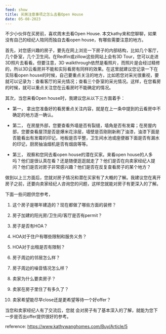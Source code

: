 ```yaml
---
feed: show
title: 买房注意事项之怎么去看Open House
date: 05-08-2023
---
```


不少小伙伴在买房前，喜欢周末去看Open House. 本文kathy来和您聊聊，如果没有自己的经纪人陪同而独自去看open house，有哪些需要注意的地方。

首先，对您感兴趣的房子，要先在网上浏览一下房子的内部结构，比如几个客厅，几个卧室，几个卫生间。在Redfin或zillow这些网站上会有3D Tour，您可以走进3D照片去看看。但要注意，3D walkthrough依然是看照片，而照片是会经过精修的，所以3D云看房并不能和实际看房有同样的效果。在这里就建议您记录一下在实际看open house的时候，自己要重点关注的地方，比如若您对采光很重视，要就可以记录为：查看客厅的采光情况；查看三个卧室的采光情况。这样，在您看房的时候，就可以重点关注您在云看房时不能确定的情况。

其次，当您来看Open house时，我建议您从以下三方面着手：

* 第一， 拿出您准备好的看房重点关注内容，就是在上一条中提到的云看房中不确定的地方逐一确认。

* 第二， 在房屋外部，您要查看外墙是否有裂缝，墙角是否有发霉；在房屋内部，您要查看屋顶是否是爆米花涂层，墙壁是否刚刚新刷了油漆，油漆下面是否能看出有发霉的印记，地板是否平整，卫生间水池或座便器下面是否有漏水的印记，厨房抽油烟机是否有烟囱等等。

* 第三， 观察和您同去看open house的潜在买家。来看open house的人多吗？他们是很认真在看？还是随便逛逛就走了？他们是否在向卖家经纪人提问？他们是否对房子非常感兴趣？他们是否在反复查看房子的某个地方？

做到以上三方面后，您就对房子情况和潜在买家有了大概的了解。我建议您在离开房子之前，还要向卖家经纪人咨询您的问题，这样您就能对房子有更深入的了解。

下面一些问题供您参考，

1.  这个房子是哪年建造的？现在都做了哪些方面的装修？

2.  房子加建的阳光房/卫生间/客厅是否有permit？

3.  房子是否有HOA？

4.  HOA对于住户有哪些限制和服务义务？

5.  HOA对于出租是否有限制？

6.  房子周边的邻居怎么样？

7.  房子周边的噪音情况怎么样？

8.  卖家为什么要卖房子？

9.  卖家在房子里住了有多久了？

10.  卖家希望能尽早close还是更希望等待一个好offer？

当您和卖家经纪人有了交流后，您就 会对房子有了基本深入的了解，就能为您下一步是否出offer提供很好的参考。

reference: https://www.kathywanghomes.com/Buy/Article/5